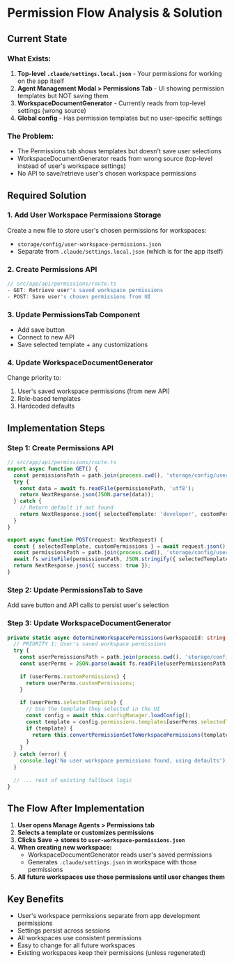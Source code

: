 # Permission Flow Analysis & Solution

## Current State

### What Exists:
1. **Top-level `.claude/settings.local.json`** - Your permissions for working on the app itself
2. **Agent Management Modal > Permissions Tab** - UI showing permission templates but NOT saving them
3. **WorkspaceDocumentGenerator** - Currently reads from top-level settings (wrong source)
4. **Global config** - Has permission templates but no user-specific settings

### The Problem:
- The Permissions tab shows templates but doesn't save user selections
- WorkspaceDocumentGenerator reads from wrong source (top-level instead of user's workspace settings)
- No API to save/retrieve user's chosen workspace permissions

## Required Solution

### 1. Add User Workspace Permissions Storage
Create a new file to store user's chosen permissions for workspaces:
- `storage/config/user-workspace-permissions.json`
- Separate from `.claude/settings.local.json` (which is for the app itself)

### 2. Create Permissions API
```typescript
// src/app/api/permissions/route.ts
- GET: Retrieve user's saved workspace permissions
- POST: Save user's chosen permissions from UI
```

### 3. Update PermissionsTab Component
- Add save button
- Connect to new API
- Save selected template + any customizations

### 4. Update WorkspaceDocumentGenerator
Change priority to:
1. User's saved workspace permissions (from new API)
2. Role-based templates
3. Hardcoded defaults

## Implementation Steps

### Step 1: Create Permissions API
```typescript
// src/app/api/permissions/route.ts
export async function GET() {
  const permissionsPath = path.join(process.cwd(), 'storage/config/user-workspace-permissions.json');
  try {
    const data = await fs.readFile(permissionsPath, 'utf8');
    return NextResponse.json(JSON.parse(data));
  } catch {
    // Return default if not found
    return NextResponse.json({ selectedTemplate: 'developer', customPermissions: null });
  }
}

export async function POST(request: NextRequest) {
  const { selectedTemplate, customPermissions } = await request.json();
  const permissionsPath = path.join(process.cwd(), 'storage/config/user-workspace-permissions.json');
  await fs.writeFile(permissionsPath, JSON.stringify({ selectedTemplate, customPermissions }, null, 2));
  return NextResponse.json({ success: true });
}
```

### Step 2: Update PermissionsTab to Save
Add save button and API calls to persist user's selection

### Step 3: Update WorkspaceDocumentGenerator
```typescript
private static async determineWorkspacePermissions(workspaceId: string, context?: WorkspaceContext): Promise<WorkspacePermissions> {
  // PRIORITY 1: User's saved workspace permissions
  try {
    const userPermissionsPath = path.join(process.cwd(), 'storage/config/user-workspace-permissions.json');
    const userPerms = JSON.parse(await fs.readFile(userPermissionsPath, 'utf8'));
    
    if (userPerms.customPermissions) {
      return userPerms.customPermissions;
    }
    
    if (userPerms.selectedTemplate) {
      // Use the template they selected in the UI
      const config = await this.configManager.loadConfig();
      const template = config.permissions.templates[userPerms.selectedTemplate];
      if (template) {
        return this.convertPermissionSetToWorkspacePermissions(template);
      }
    }
  } catch (error) {
    console.log('No user workspace permissions found, using defaults');
  }
  
  // ... rest of existing fallback logic
}
```

## The Flow After Implementation

1. **User opens Manage Agents > Permissions tab**
2. **Selects a template or customizes permissions**
3. **Clicks Save → stores to `user-workspace-permissions.json`**
4. **When creating new workspace:**
   - WorkspaceDocumentGenerator reads user's saved permissions
   - Generates `.claude/settings.json` in workspace with those permissions
5. **All future workspaces use those permissions until user changes them**

## Key Benefits
- User's workspace permissions separate from app development permissions
- Settings persist across sessions
- All workspaces use consistent permissions
- Easy to change for all future workspaces
- Existing workspaces keep their permissions (unless regenerated)